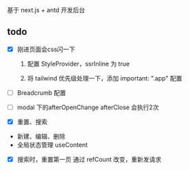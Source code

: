 基于 next.js + antd 开发后台








## todo
- [x] 刚进页面会css闪一下

  1. 配置 StyleProvider，ssrInline 为 true

  1. 将 tailwind 优先级处理一下，添加  important: ".app" 配置

- [ ] Breadcrumb 配置

- [ ] modal 下的afterOpenChange  afterClose 会执行2次
- [x] 重置、搜索
- 新建、编辑、删除
- 全局状态管理 useContent

- [x] 搜索时，重置第一页
  通过 refCount 改变，重新发请求